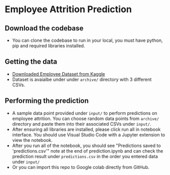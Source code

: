 # Employee Attrition Prediction

## Download the codebase
- You can clone the codebase to run in your local, you must have python, pip and required libraries installed.

## Getting the data
- [Downloaded Employee Dataset from Kaggle](https://www.kaggle.com/datasets/dianaddx/employee-data-analysis/)
- Dataset is avaialbe under under `archive/` directory with 3 different CSVs.

## Performing the prediction
- A sample data point provided under `input/` to perform predictions on employee attrition. You can choose random data points from `archive/` directory and paste them into their associated CSVs under `input/`.
- After ensuring all libraries are installed, please click run all in notebook interface. You should use Visual Studio Code with a Jupyter extension to view the notebook.
- After you run all of the notebook, you should see "Predictions saved to 'predictions.csv'" note at the end of prediction.ipynb and can check the prediction result under `predictions.csv` in the order you entered data under `input/`
- Or you can import this repo to Google colab directly from GitHub.